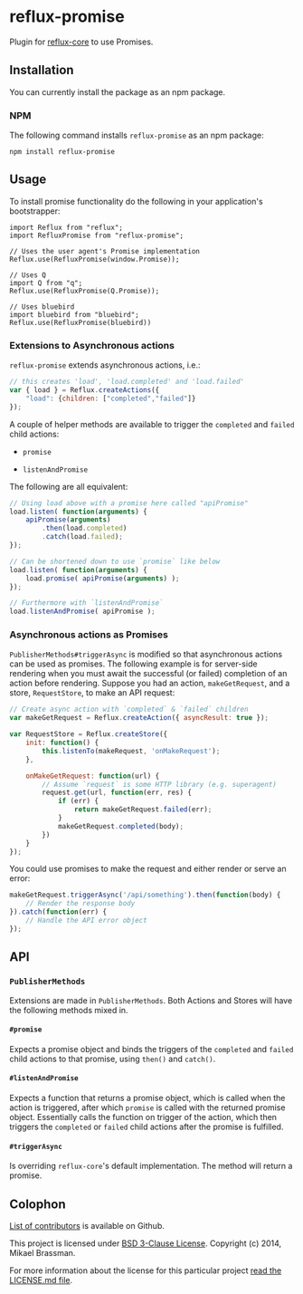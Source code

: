 # reflux-promise

Plugin for [reflux-core](http://github.com/reflux/reflux-core) to use Promises.

## Installation

You can currently install the package as an npm package.

### NPM

The following command installs `reflux-promise` as an npm package:

    npm install reflux-promise

## Usage

To install promise functionality do the following in your application's bootstrapper:

    import Reflux from "reflux";
    import RefluxPromise from "reflux-promise";

    // Uses the user agent's Promise implementation
    Reflux.use(RefluxPromise(window.Promise));

    // Uses Q
    import Q from "q";
    Reflux.use(RefluxPromise(Q.Promise));

    // Uses bluebird
    import bluebird from "bluebird";
    Reflux.use(RefluxPromise(bluebird))

### Extensions to Asynchronous actions

`reflux-promise` extends asynchronous actions, i.e.:

```javascript
// this creates 'load', 'load.completed' and 'load.failed'
var { load } = Reflux.createActions({
    "load": {children: ["completed","failed"]}
});
```

A couple of helper methods are available to trigger the `completed` and `failed` child actions:

* `promise`

* `listenAndPromise`

The following are all equivalent:

```javascript
// Using load above with a promise here called "apiPromise"
load.listen( function(arguments) {
    apiPromise(arguments)
        .then(load.completed)
        .catch(load.failed);
});

// Can be shortened down to use `promise` like below
load.listen( function(arguments) {
    load.promise( apiPromise(arguments) );
});

// Furthermore with `listenAndPromise`
load.listenAndPromise( apiPromise );
```

### Asynchronous actions as Promises

`PublisherMethods#triggerAsync` is modified so that asynchronous actions can be used as promises. The following example is for server-side rendering when you must await the successful (or failed) completion of an action before rendering. Suppose you had an action, `makeGetRequest`, and a store, `RequestStore`, to make an API request:

```javascript
// Create async action with `completed` & `failed` children
var makeGetRequest = Reflux.createAction({ asyncResult: true });

var RequestStore = Reflux.createStore({
    init: function() {
        this.listenTo(makeRequest, 'onMakeRequest');
    },

    onMakeGetRequest: function(url) {
        // Assume `request` is some HTTP library (e.g. superagent)
        request.get(url, function(err, res) {
            if (err) {
                return makeGetRequest.failed(err);
            }
            makeGetRequest.completed(body);
        })
    }
});
```

You could use promises to make the request and either render or serve an error:

```javascript
makeGetRequest.triggerAsync('/api/something').then(function(body) {
    // Render the response body
}).catch(function(err) {
    // Handle the API error object
});
```

## API

### `PublisherMethods`

Extensions are made in `PublisherMethods`. Both Actions and Stores will have the following methods mixed in.

#### `#promise`

Expects a promise object and binds the triggers of the `completed` and `failed` child actions to that promise, using `then()` and `catch()`.

#### `#listenAndPromise`

Expects a function that returns a promise object, which is called when the action is triggered, after which `promise` is called with the returned promise object. Essentially calls the function on trigger of the action, which then triggers the `completed` or `failed` child actions after the promise is fulfilled.

#### `#triggerAsync`

Is overriding `reflux-core`'s default implementation. The method will return a promise.

## Colophon

[List of contributors](https://github.com/reflux/reflux-promise/graphs/contributors) is available on Github.

This project is licensed under [BSD 3-Clause License](http://opensource.org/licenses/BSD-3-Clause). Copyright (c) 2014, Mikael Brassman.

For more information about the license for this particular project [read the LICENSE.md file](LICENSE.md).

